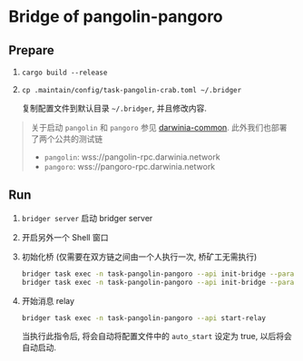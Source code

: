 Bridge of pangolin-pangoro
===

## Prepare

1. `cargo build --release`
2. `cp .maintain/config/task-pangolin-crab.toml ~/.bridger`

   复制配置文件到默认目录 `~/.bridger`, 并且修改内容.

> 关于启动 `pangolin` 和 `pangoro` 参见 [darwinia-common](https://github.com/darwinia-network/darwinia-common#development).
> 此外我们也部署了两个公共的测试链
> - `pangolin`: wss://pangolin-rpc.darwinia.network
> - `pangoro`: wss://pangoro-rpc.darwinia.network

## Run

1. `bridger server`
   启动 bridger server

2. 开启另外一个 Shell 窗口

3. 初始化桥 (仅需要在双方链之间由一个人执行一次, 桥矿工无需执行)

   ```bash
   bridger task exec -n task-pangolin-pangoro --api init-bridge --param bridge=pangolin-to-pangoro
   bridger task exec -n task-pangolin-pangoro --api init-bridge --param bridge=pangoro-to-pangolin
   ```

4. 开始消息 relay

   ```bash
   bridger task exec -n task-pangolin-pangoro --api start-relay
   ```

   当执行此指令后, 将会自动将配置文件中的 `auto_start` 设定为 true, 以后将会自动启动.

